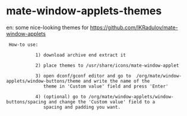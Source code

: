 # mate-window-applets-themes


en: some nice-looking themes for https://github.com/IKRadulov/mate-window-applets


     How-to use: 
               
               1) download archive end extract it 
   
               2) place themes to /usr/share/icons/mate-window-applet
               
               3) open dconf/gconf editor and go to  /org/mate/window-applets/window-buttons/theme and write the name of the
                  theme in 'Custom value' field and press 'Enter'
                  
               4) (optional) go to /org/mate/window-applets/window-buttons/spacing and change the 'Custom value' field to a 
                  spacing and padding you want.
